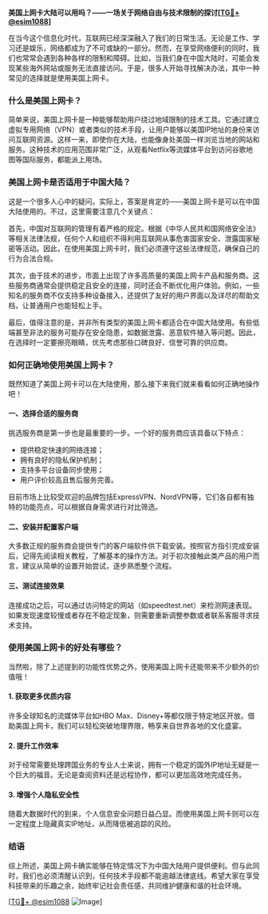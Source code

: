 **美国上网卡大陆可以用吗？——一场关于网络自由与技术限制的探讨[[TG💪+ @esim1088](https://t.me/s/esim1088)]**

在当今这个信息化时代，互联网已经深深融入了我们的日常生活。无论是工作、学习还是娱乐，网络都成为了不可或缺的一部分。然而，在享受网络便利的同时，我们也常常会遇到各种各样的限制和障碍。比如，当我们身在中国大陆时，可能会发现某些海外网站或服务无法直接访问。于是，很多人开始寻找解决办法，其中一种常见的选择就是使用美国上网卡。

### 什么是美国上网卡？

简单来说，美国上网卡是一种能够帮助用户绕过地域限制的技术工具。它通过建立虚拟专用网络（VPN）或者类似的技术手段，让用户能够以美国IP地址的身份来访问互联网资源。这样一来，即使你在大陆，也能像身处美国一样浏览当地的网站和服务。这种技术的应用范围非常广泛，从观看Netflix等流媒体平台到访问谷歌地图等国际服务，都能派上用场。

### 美国上网卡是否适用于中国大陆？

这是一个很多人心中的疑问。实际上，答案是肯定的——美国上网卡是可以在中国大陆使用的。不过，这里需要注意几个关键点：

首先，中国对互联网的管理有着严格的规定。根据《中华人民共和国网络安全法》等相关法律法规，任何个人和组织不得利用互联网从事危害国家安全、泄露国家秘密等活动。因此，在使用美国上网卡时，我们必须遵守这些法律规范，确保自己的行为合法合规。

其次，由于技术的进步，市面上出现了许多高质量的美国上网卡产品和服务商。这些服务商通常会提供稳定且安全的连接，同时还会不断优化用户体验。例如，一些知名的服务商不仅支持多种设备接入，还提供了友好的用户界面以及详尽的帮助文档，让普通用户也能轻松上手。

最后，值得注意的是，并非所有类型的美国上网卡都适合在中国大陆使用。有些低端甚至非法的服务可能存在安全隐患，如数据泄露、恶意软件植入等问题。因此，在选择时一定要擦亮眼睛，优先考虑那些口碑良好、信誉可靠的供应商。

### 如何正确地使用美国上网卡？

既然知道了美国上网卡可以在大陆使用，那么接下来我们就来看看如何正确地操作吧！

#### 一、选择合适的服务商

挑选服务商是第一步也是最重要的一步。一个好的服务商应该具备以下特点：
- 提供稳定快速的网络连接；
- 拥有良好的隐私保护机制；
- 支持多平台设备同步使用；
- 用户评价较高且售后服务完善。

目前市场上比较受欢迎的品牌包括ExpressVPN、NordVPN等，它们各自都有独特的功能亮点，可以根据自身需求进行对比筛选。

#### 二、安装并配置客户端

大多数正规的服务商会提供专门的客户端软件供下载安装。按照官方指引完成安装后，记得先阅读相关教程，了解基本的操作方法。对于初次接触此类产品的用户而言，建议从简单的设置开始尝试，逐步熟悉整个流程。

#### 三、测试连接效果

连接成功之后，可以通过访问特定的网站（如speedtest.net）来检测网速表现。如果发现速度较慢或者存在不稳定现象，则需要重新调整参数或者联系客服寻求技术支持。

### 使用美国上网卡的好处有哪些？

当然啦，除了上述提到的功能性优势之外，使用美国上网卡还能带来不少额外的价值哦！

#### 1. 获取更多优质内容

许多全球知名的流媒体平台如HBO Max、Disney+等都仅限于特定地区开放。借助美国上网卡，我们可以轻松突破地理界限，畅享来自世界各地的文化盛宴。

#### 2. 提升工作效率

对于经常需要处理跨国业务的专业人士来说，拥有一个稳定的国外IP地址无疑是一个巨大的福音。无论是查阅资料还是远程协作，都可以更加高效地完成任务。

#### 3. 增强个人隐私安全性

随着大数据时代的到来，个人信息安全问题日益凸显。而使用美国上网卡则可以在一定程度上隐藏真实IP地址，从而降低被追踪的风险。

### 结语

综上所述，美国上网卡确实能够在特定情况下为中国大陆用户提供便利。但与此同时，我们也必须清醒认识到，任何技术手段都不能逾越法律底线。希望大家在享受科技带来的乐趣之余，始终牢记社会责任感，共同维护健康和谐的社会环境。

[[TG💪+ @esim1088](https://t.me/s/esim1088) ![Image](https://i.postimg.cc/4NQfJmqS/Snipaste-2025-05-13-00-14-12.png)]